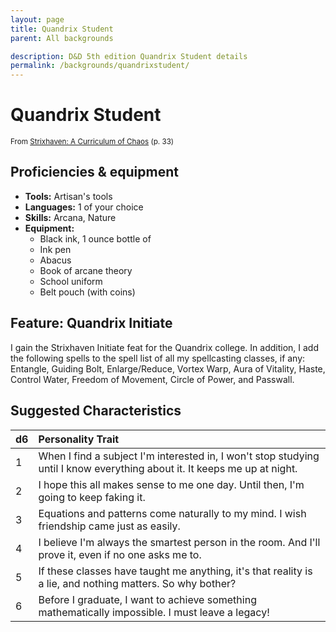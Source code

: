```yaml
---
layout: page
title: Quandrix Student
parent: All backgrounds

description: D&D 5th edition Quandrix Student details
permalink: /backgrounds/quandrixstudent/
---
```

# Quandrix Student

<small>From <a target="_blank" href="https://dnd.wizards.com/products/strixhaven-curriculum-chaos">Strixhaven: A Curriculum of Chaos</a> (p. 33)</small>


## Proficiencies & equipment

- **Tools:** Artisan's tools
- **Languages:** 1 of your choice
- **Skills:** Arcana, Nature
- **Equipment:** 
  - Black ink, 1 ounce bottle of
  - Ink pen
  - Abacus
  - Book of arcane theory
  - School uniform
  - Belt pouch (with coins)

## Feature: Quandrix Initiate


I gain the Strixhaven Initiate feat for the Quandrix college. In addition, I add the following spells to the spell list of all my spellcasting classes, if any: Entangle, Guiding Bolt, Enlarge/Reduce, Vortex Warp, Aura of Vitality, Haste, Control Water, Freedom of Movement, Circle of Power, and Passwall.

## Suggested Characteristics


| d6 | Personality Trait |
|:----------------------------|:------------------|
| 1 | When I find a subject I'm interested in, I won't stop studying until I know everything about it. It keeps me up at night. |
| 2 | I hope this all makes sense to me one day. Until then, I'm going to keep faking it. |
| 3 | Equations and patterns come naturally to my mind. I wish friendship came just as easily. |
| 4 | I believe I'm always the smartest person in the room. And I'll prove it, even if no one asks me to. |
| 5 | If these classes have taught me anything, it's that reality is a lie, and nothing matters. So why bother? |
| 6 | Before I graduate, I want to achieve something mathematically impossible. I must leave a legacy! |